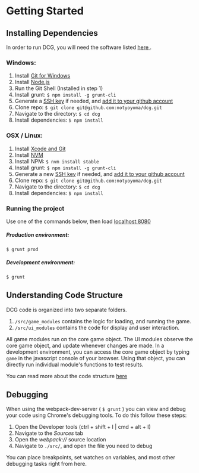 # Getting Started

## Installing Dependencies

In order to run DCG, you will need the software listed [ here ]( ./about.md#software-dependencies ).

### Windows:
1. Install [Git for Windows](https://git-scm.com/download/win)
2. Install [Node.js](https://nodejs.org/en/download/)
3. Run the Git Shell (Installed in step 1)
4. Install grunt: `$ npm install -g grunt-cli`
5. Generate a [SSH key](https://help.github.com/articles/generating-ssh-keys/#step-2-generate-a-new-ssh-key) if needed, and [add it to your github account](https://help.github.com/articles/generating-ssh-keys/#step-4-add-your-ssh-key-to-your-account)
6. Clone repo: `$ git clone git@github.com:notyoyoma/dcg.git`
7. Navigate to the directory: `$ cd dcg`
8. Install dependencies: `$ npm install`

### OSX / Linux:
1. Install [Xcode and Git](http://www.moncefbelyamani.com/how-to-install-xcode-homebrew-git-rvm-ruby-on-mac)
2. Install [NVM](https://github.com/creationix/nvm#install-script)
3. Install NPM: `$ nvm install stable`
4. Install grunt: `$ npm install -g grunt-cli`
6. Generate a new [SSH key](https://help.github.com/articles/generating-ssh-keys/#step-2-generate-a-new-ssh-key) if needed, and [add it to your github account](https://help.github.com/articles/generating-ssh-keys/#step-4-add-your-ssh-key-to-your-account)
7. Clone repo: `$ git clone git@github.com:notyoyoma/dcg.git`
8. Navigate to the directory: `$ cd dcg`
9. Install dependencies: `$ npm install`

### Running the project

Use one of the commands below, then load [localhost:8080](http://localhost:8080)

##### Production environment:
```shell
$ grunt prod
```

##### Development environment:
```shell
$ grunt
```

## Understanding Code Structure

DCG code is organized into two separate folders.

1. `/src/game_modules` contains the logic for loading, and running the game.
2. `/src/ui_modules` contains the code for display and user interaction.

All game modules run on the core game object. The UI modules observe the core game object, and update whenever changes are made. In a development environment, you can access the core game object by typing `game` in the javascript console of your browser. Using that object, you can directly run individual module's functions to test results.

You can read more about the code structure [ here ]( ./code-structure.md )

## Debugging

When using the webpack-dev-server ( `$ grunt` ) you can view and debug your code using Chrome's debugging tools. To do this follow these steps:

1. Open the Developer tools (ctrl + shift + I | cmd + alt + I)
2. Navigate to the *Sources* tab
3. Open the *webpack://* source location
4. Navigate to `./src/`, and open the file you need to debug 

You can place breakpoints, set watches on variables, and most other debugging tasks right from here.
